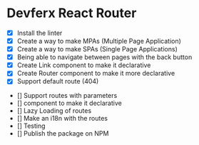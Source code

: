 # Devferx React Router

- [x] Install the linter
- [x] Create a way to make MPAs (Multiple Page Application)
- [x] Create a way to make SPAs (Single Page Applications)
- [x] Being able to navigate between pages with the back button
- [x] Create Link component to make it declarative
- [x] Create Router component to make it more declarative
- [x] Support default route (404)
- [] Support routes with parameters
- [] <Route /> component to make it declarative
- [] Lazy Loading of routes
- [] Make an i18n with the routes
- [] Testing
- [] Publish the package on NPM